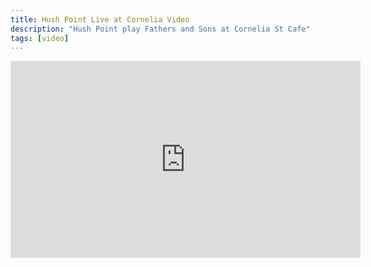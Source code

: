 ```yaml
---
title: Hush Point Live at Cornelia Video
description: "Hush Point play Fathers and Sons at Cornelia St Cafe"
tags: [video]
---
```


<div class="embed-responsive embed-responsive-16by9"><iframe width="560" height="315" src="https://www.youtube.com/embed/hksK4HC0h5M" frameborder="0" allowfullscreen></iframe></div>